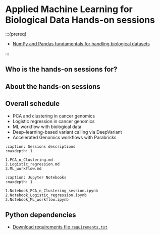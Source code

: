 # Applied Machine Learning for Biological Data Hands-on sessions

:::{prereq}

* [NumPy and Pandas fundamentals for handling biological datasets](https://coderefinery.github.io/intermediate-python-ml/#)

:::

## Who is the hands-on sessions for?

## About the hands-on sessions

## Overall schedule

* PCA and clustering in cancer genomics
* Logistic regression in cancer genomics
* ML workflow with biological data
* Deep-learning-based variant calling via DeepVariant
* Accelerated Genomics workflows with Parabricks

```{toctree}
:caption: Sessions descriptions 
:maxdepth: 1

1.PCA_n_Clustering.md
2.Logistic_regression.md
3.ML_workflow.md
```

```{toctree}
:caption: Jupyter Notebooks
:maxdepth: 1

1.Notebook_PCA_n_Clustering_session.ipynb
2.Notebook_Logistic_regression.ipynb
3.Notebook_ML_workflow.ipynb
```

## Python dependencies

* [Download requirements file `requirements.txt`](test_data/requirements.txt)